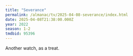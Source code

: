 ```yaml
---
title: "Severance"
permalink: /almanac/tv/2025-04-08-severance/index.html
date: 2025-04-08T21:38:00.000Z
year: 2022
season: 1-2
tmdbid: 95396
---
```


Another watch, as a treat.